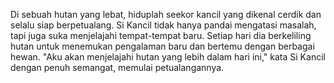 Di sebuah hutan yang lebat, hiduplah seekor kancil yang dikenal cerdik dan selalu siap berpetualang. Si Kancil tidak hanya pandai mengatasi masalah, tapi juga suka menjelajahi tempat-tempat baru. Setiap hari dia berkeliling hutan untuk menemukan pengalaman baru dan bertemu dengan berbagai hewan. "Aku akan menjelajahi hutan yang lebih dalam hari ini," kata Si Kancil dengan penuh semangat, memulai petualangannya.
